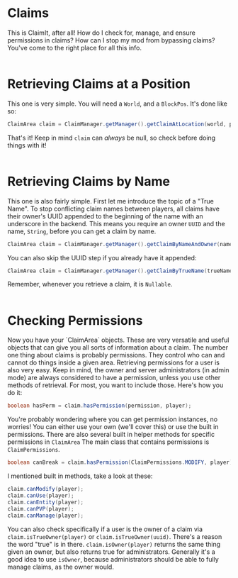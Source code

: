 # Claims
This is ClaimIt, after all! How do I check for, manage, and ensure permissions in claims? How can I stop my mod from bypassing claims?
You've come to the right place for all this info.
<br><br>
<h1>Retrieving Claims at a Position</h1>

This one is very simple. You will need a `World`, and a `BlockPos`. It's done like so:

```java
ClaimArea claim = ClaimManager.getManager().getClaimAtLocation(world, pos);
```

That's it! Keep in mind `claim` can *always* be null, so check before doing things with it!
<br><br>
<h1>Retrieving Claims by Name</h1>

This one is also fairly simple. First let me introduce the topic of a "True Name". To stop conflicting claim names between players, all claims have their owner's UUID appended to the beginning of the name with an underscore in the backend. This means you require an owner `UUID` and the name, `String`, before you can get a claim by name.

```java
ClaimArea claim = ClaimManager.getManager().getClaimByNameAndOwner(name, ownerUUID);
```

You can also skip the UUID step if you already have it appended:

```java
ClaimArea claim = ClaimManager.getManager().getClaimByTrueName(trueName);
```

Remember, whenever you retrieve a claim, it is `Nullable`.
<br><br>
<h1>Checking Permissions</h1>
Now you have your `ClaimArea` objects. These are very versatile and useful objects that can give you all sorts of information about a claim.
The number one thing about claims is probably permissions. They control who can and cannot do things inside a given area. Retrieving permissions for a user is also very easy.
Keep in mind, the owner and server administrators (in admin mode) are always considered to have a permission, unless you use other methods of retrieval.
For most, you want to include those. Here's how you do it:

```java
boolean hasPerm = claim.hasPermission(permission, player);
```

You're probably wondering where you can get permission instances, no worries! You can either use your own (we'll cover this) or use the built in permissions. There are also several built in helper methods for specific permissions in `ClaimArea`
The main class that contains permissions is `ClaimPermissions`.

```java
boolean canBreak = claim.hasPermission(ClaimPermissions.MODIFY, player);
```

I mentioned built in methods, take a look at these:

```java
claim.canModify(player);
claim.canUse(player);
claim.canEntity(player);
claim.canPVP(player);
claim.canManage(player);
```

You can also check specifically if a user is the owner of a claim via `claim.isTrueOwner(player)` or `claim.isTrueOwner(uuid)`.
There's a reason the word "true" is in there. `claim.isOwner(player)` returns the same thing given an owner, but also returns true for administrators. Generally it's a good idea to use `isOwner`, because administrators should be able to fully manage claims, as the owner would.
